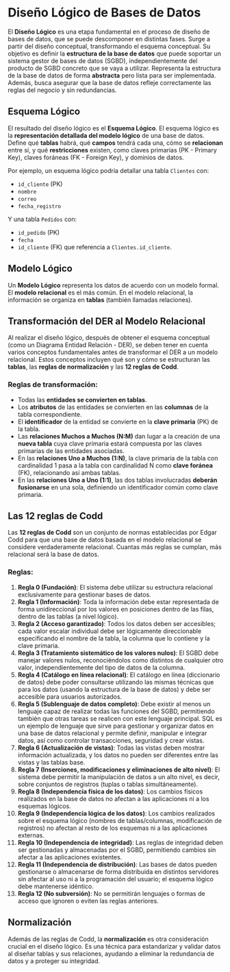 # Diseño Lógico de Bases de Datos
El **Diseño Lógico** es una etapa fundamental en el proceso de diseño de bases de datos, que se puede descomponer en distintas fases. Surge a partir del diseño conceptual, transformando el esquema conceptual. Su objetivo es definir la **estructura de la base de datos** que puede soportar un sistema gestor de bases de datos (SGBD), independientemente del producto de SGBD concreto que se vaya a utilizar. Representa la estructura de la base de datos de forma **abstracta** pero lista para ser implementada. Además, busca asegurar que la base de datos refleje correctamente las reglas del negocio y sin redundancias.

## Esquema Lógico
El resultado del diseño lógico es el **Esquema Lógico**. El esquema lógico es la **representación detallada del modelo lógico** de una base de datos. Define qué **tablas** habrá, qué **campos** tendrá cada una, cómo se **relacionan** entre sí, y qué **restricciones** existen, como claves primarias (PK - Primary Key), claves foráneas (FK - Foreign Key), y dominios de datos.

Por ejemplo, un esquema lógico podría detallar una tabla `Clientes` con:

* `id_cliente` (PK)
* `nombre`
* `correo`
* `fecha_registro`

Y una tabla `Pedidos` con:

* `id_pedido` (PK)
* `fecha`
* `id_cliente` (FK) que referencia a `Clientes.id_cliente`.

## Modelo Lógico
Un **Modelo Lógico** representa los datos de acuerdo con un modelo formal. El **modelo relacional** es el más común. En el modelo relacional, la información se organiza en **tablas** (también llamadas relaciones).

## Transformación del DER al Modelo Relacional
Al realizar el diseño lógico, después de obtener el esquema conceptual (como un Diagrama Entidad Relación - DER), se deben tener en cuenta varios conceptos fundamentales antes de transformar el DER a un modelo relacional. Estos conceptos incluyen qué son y cómo se estructuran las **tablas**, las **reglas de normalización** y las **12 reglas de Codd**.

### Reglas de transformación:
- Todas las **entidades se convierten en tablas**.
- Los **atributos** de las entidades se convierten en las **columnas** de la tabla correspondiente.
- El **identificador** de la entidad se convierte en la **clave primaria** (PK) de la tabla.
- Las **relaciones Muchos a Muchos (N\:M)** dan lugar a la creación de una **nueva tabla** cuya clave primaria estará compuesta por las claves primarias de las entidades asociadas.
- En las **relaciones Uno a Muchos (1\:N)**, la clave primaria de la tabla con cardinalidad 1 pasa a la tabla con cardinalidad N como **clave foránea** (FK), relacionando así ambas tablas.
- En las **relaciones Uno a Uno (1:1)**, las dos tablas involucradas **deberán fusionarse** en una sola, definiendo un identificador común como clave primaria.

## Las 12 reglas de Codd
Las **12 reglas de Codd** son un conjunto de normas establecidas por Edgar Codd para que una base de datos basada en el modelo relacional se considere verdaderamente relacional. Cuantas más reglas se cumplan, más relacional será la base de datos.

### Reglas:
1. **Regla 0 (Fundación)**: El sistema debe utilizar su estructura relacional exclusivamente para gestionar bases de datos.
2. **Regla 1 (Información)**: Toda la información debe estar representada de forma unidireccional por los valores en posiciones dentro de las filas, dentro de las tablas (a nivel lógico).
3. **Regla 2 (Acceso garantizado)**: Todos los datos deben ser accesibles; cada valor escalar individual debe ser lógicamente direccionable especificando el nombre de la tabla, la columna que lo contiene y la clave primaria.
4. **Regla 3 (Tratamiento sistemático de los valores nulos)**: El SGBD debe manejar valores nulos, reconociéndolos como distintos de cualquier otro valor, independientemente del tipo de datos de la columna.
5. **Regla 4 (Catálogo en línea relacional)**: El catálogo en línea (diccionario de datos) debe poder consultarse utilizando las mismas técnicas que para los datos (usando la estructura de la base de datos) y debe ser accesible para usuarios autorizados.
6. **Regla 5 (Sublenguaje de datos completo)**: Debe existir al menos un lenguaje capaz de realizar todas las funciones del SGBD, permitiendo también que otras tareas se realicen con este lenguaje principal. SQL es un ejemplo de lenguaje que sirve para gestionar y organizar datos en una base de datos relacional y permite definir, manipular e integrar datos, así como controlar transacciones, seguridad y crear vistas.
7. **Regla 6 (Actualización de vistas)**: Todas las vistas deben mostrar información actualizada, y los datos no pueden ser diferentes entre las vistas y las tablas base.
8. **Regla 7 (Inserciones, modificaciones y eliminaciones de alto nivel)**: El sistema debe permitir la manipulación de datos a un alto nivel, es decir, sobre conjuntos de registros (tuplas o tablas simultáneamente).
9. **Regla 8 (Independencia física de los datos)**: Los cambios físicos realizados en la base de datos no afectan a las aplicaciones ni a los esquemas lógicos.
10. **Regla 9 (Independencia lógica de los datos)**: Los cambios realizados sobre el esquema lógico (nombres de tablas/columnas, modificación de registros) no afectan al resto de los esquemas ni a las aplicaciones externas.
11. **Regla 10 (Independencia de integridad)**: Las reglas de integridad deben ser gestionadas y almacenadas por el SGBD, permitiendo cambios sin afectar a las aplicaciones existentes.
12. **Regla 11 (Independencia de distribución)**: Las bases de datos pueden gestionarse o almacenarse de forma distribuida en distintos servidores sin afectar al uso ni a la programación del usuario; el esquema lógico debe mantenerse idéntico.
13. **Regla 12 (No subversión)**: No se permitirán lenguajes o formas de acceso que ignoren o eviten las reglas anteriores.

## Normalización

Además de las reglas de Codd, la **normalización** es otra consideración crucial en el diseño lógico. Es una técnica para estandarizar y validar datos al diseñar tablas y sus relaciones, ayudando a eliminar la redundancia de datos y a proteger su integridad.
